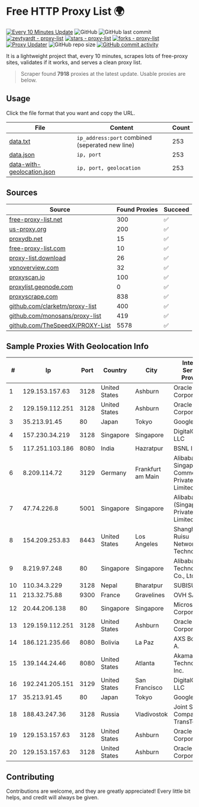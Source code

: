
# Free HTTP Proxy List 🌍

[![Every 10 Minutes Update](https://github.com/mertguvencli/http-proxy-list/actions/workflows/main.yml/badge.svg?branch=main)](https://github.com/mertguvencli/http-proxy-list/actions/workflows/main.yml)
![GitHub](https://img.shields.io/github/license/mertguvencli/http-proxy-list)
![GitHub last commit](https://img.shields.io/github/last-commit/mertguvencli/http-proxy-list)
[![zevtyardt - proxy-list](https://img.shields.io/static/v1?label=zevtyardt&message=proxy-list&color=blue&logo=github)](https://github.com/zevtyardt/proxy-list "Go to GitHub repo")
[![stars - proxy-list](https://img.shields.io/github/stars/zevtyardt/proxy-list?style=social)](https://github.com/zevtyardt/proxy-list)
[![forks - proxy-list](https://img.shields.io/github/forks/zevtyardt/proxy-list?style=social)](https://github.com/zevtyardt/proxy-list)
[![Proxy Updater](https://github.com/zevtyardt/proxy-list/workflows/Proxy%20Updater/badge.svg)](https://github.com/zevtyardt/proxy-list/actions?query=workflow:"Proxy+Updater")
![GitHub repo size](https://img.shields.io/github/repo-size/zevtyardt/proxy-list)
[![GitHub commit activity](https://img.shields.io/github/commit-activity/m/zevtyardt/proxy-list?logo=commits)](https://github.com/zevtyardt/proxy-list/commits/main)

It is a lightweight project that, every 10 minutes, scrapes lots of free-proxy sites, validates if it works, and serves a clean proxy list.

> Scraper found **7918** proxies at the latest update. Usable proxies are below.

## Usage

Click the file format that you want and copy the URL.

|File|Content|Count|
|----|-------|-----|
|[data.txt](https://raw.githubusercontent.com/mertguvencli/http-proxy-list/main/proxy-list/data.txt)|`ip_address:port` combined (seperated new line)|253|
|[data.json](https://raw.githubusercontent.com/mertguvencli/http-proxy-list/main/proxy-list/data.json)|`ip, port`|253|
|[data-with-geolocation.json](https://raw.githubusercontent.com/mertguvencli/http-proxy-list/main/proxy-list/data-with-geolocation.json)|`ip, port, geolocation`|253|

## Sources

|Source|Found Proxies|Succeed|
|------|-------------|-------|
|[free-proxy-list.net](https://free-proxy-list.net)|300|✅|
|[us-proxy.org](https://www.us-proxy.org)|200|✅|
|[proxydb.net](http://proxydb.net)|15|✅|
|[free-proxy-list.com](https://free-proxy-list.com/?page=&port=&type%5B%5D=http&type%5B%5D=https&up_time=0&search=Search)|10|✅|
|[proxy-list.download](https://www.proxy-list.download/HTTP)|26|✅|
|[vpnoverview.com](https://vpnoverview.com/privacy/anonymous-browsing/free-proxy-servers)|32|✅|
|[proxyscan.io](https://www.proxyscan.io)|100|✅|
|[proxylist.geonode.com](https://proxylist.geonode.com/api/proxy-list?limit=300&page=1&sort_by=lastChecked&sort_type=desc&protocols=http,https)|0|✅|
|[proxyscrape.com](https://api.proxyscrape.com/v2/?request=displayproxies&protocol=http&timeout=10000&country=all&ssl=all&anonymity=all)|838|✅|
|[github.com/clarketm/proxy-list](https://raw.githubusercontent.com/clarketm/proxy-list/master/proxy-list-raw.txt)|400|✅|
|[github.com/monosans/proxy-list](https://raw.githubusercontent.com/monosans/proxy-list/main/proxies/http.txt)|419|✅|
|[github.com/TheSpeedX/PROXY-List](https://raw.githubusercontent.com/TheSpeedX/PROXY-List/master/http.txt)|5578|✅|


## Sample Proxies With Geolocation Info

|#|Ip|Port|Country|City|Internet Service Provider|
|-|--|----|-------|----|-------------------------|
|1|129.153.157.63|3128|United States|Ashburn|Oracle Corporation|
|2|129.159.112.251|3128|United States|Ashburn|Oracle Corporation|
|3|35.213.91.45|80|Japan|Tokyo|Google LLC|
|4|157.230.34.219|3128|Singapore|Singapore|DigitalOcean, LLC|
|5|117.251.103.186|8080|India|Hazratpur|BSNL Internet|
|6|8.209.114.72|3129|Germany|Frankfurt am Main|Alibaba.com Singapore E-Commerce Private Limited|
|7|47.74.226.8|5001|Singapore|Singapore|Alibaba Cloud (Singapore) Private Limited|
|8|154.209.253.83|8443|United States|Los Angeles|Shanghai Ruisu Network Technology|
|9|8.219.97.248|80|Singapore|Singapore|Alibaba (US) Technology Co., Ltd.|
|10|110.34.3.229|3128|Nepal|Bharatpur|SUBISU C7|
|11|213.32.75.88|9300|France|Gravelines|OVH SAS|
|12|20.44.206.138|80|Singapore|Singapore|Microsoft Corporation|
|13|129.159.112.251|3128|United States|Ashburn|Oracle Corporation|
|14|186.121.235.66|8080|Bolivia|La Paz|AXS Bolivia S. A.|
|15|139.144.24.46|8080|United States|Atlanta|Akamai Technologies, Inc.|
|16|192.241.205.151|3129|United States|San Francisco|DigitalOcean, LLC|
|17|35.213.91.45|80|Japan|Tokyo|Google LLC|
|18|188.43.247.36|3128|Russia|Vladivostok|Joint Stock Company TransTeleCom|
|19|129.153.157.63|3128|United States|Ashburn|Oracle Corporation|
|20|129.153.157.63|3128|United States|Ashburn|Oracle Corporation|



## Contributing

Contributions are welcome, and they are greatly appreciated! Every
little bit helps, and credit will always be given.

